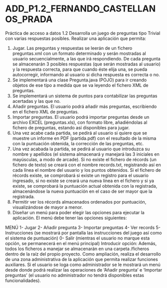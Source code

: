 # ADD_P1.2_FERNANDO_CASTELLANOS_PRADA
Práctica de acceso a datos 1.2
Desarrolla un juego de preguntas tipo Trivial con varias respuestas posibles.
Realizar una aplicación que permita:
1. Jugar. Las preguntas y respuestas se leerán de un fichero preguntas.xml con un
formato determinado y serán mostradas al usuario secuencialmente, a las que irá
respondiendo. De cada pregunta se almacenarán 3 posibles respuestas (que
serán mostradas al usuario) y la respuesta correcta, para que cuando éste elija
una, se pueda autocorregir, informando al usuario si dicha respuesta es correcta o
no.
2. Se implementará una clase Pregunta.java (POJO) para ir creando objetos de ese
tipo a medida que se va leyendo el fichero XML de preguntas.
3. Se implementará un sistema de puntos para contabilizar las preguntas acertadas
y las que no.
4. Añadir preguntas. El usuario podrá añadir más preguntas, escribiendo en el fichero
XML de preguntas.
5. Importar preguntas. El usuario podrá importar preguntas desde un archivo EXCEL
(preguntas.xls), con formato libre, añadiéndolas al fichero de preguntas, estando
así disponibles para jugar.
6. Una vez acabe cada partida, se pedirá al usuario si quiere que se muestre un
informe en PDF (partida.pdf) con el resultado de la misma con la puntuación
obtenida, la corrección de las preguntas, etc.
7. Una vez acabada la partida, se pedirá al usuario que introduzca su nombre y
apellidos (el sistema almacenará y manejará las 3 iniciales en mayúsculas, a
modo de arcade). Si no existe el fichero de récords (un fichero de texto) se creará
con el nombre records.txt, registrando así en cada línea el nombre del usuario y
los puntos obtenidos. Si el fichero de récords existe, se comprobará si existe un
registro para el usuario ingresado, si no existe se creará una nueva línea en el
fichero y si ya existe, se comprobará la puntuación actual obtenida con la
registrada, almacenándose la nueva puntuación en el caso de ser mayor que la
registrada.
8. Permitir ver los récords almacenados ordenados por puntuación, visualizándose
de mayor a menor.
9. Diseñar un menú para poder elegir las opciones para ejecutar la aplicación. El
menú debe tener las opciones siguientes:

MENÚ
1- Jugar
2- Añadir pregunta
3- Importar preguntas
4- Ver records
5- Instrucciones (se mostrará por pantalla las instrucciones del juego así
como el sistema de puntuación)
0- Salir (mientras el usuario no marque esta opción, se permanecerá en el
menú principal)
Introducir opción:
Además, todos los ficheros a manejar se almacenarán en una carpeta /ficheros
dentro de la raíz del propio proyecto.
Como ampliación, realiza el desarrollo de una zona administrativa de la aplicación
que permita realizar funciones auxiliares. Si el usuario se loga como
administrador se le mostrará un menú desde donde podrá realizar las operaciones
de ‘Añadir pregunta’ e ‘Importar preguntas’ (el usuario no administrador no tendrá
disponibles estas funcionalidades).
